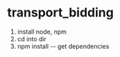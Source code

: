 transport_bidding
=================
1. install node, npm 
2. cd into dir
3. npm install -- get dependencies
